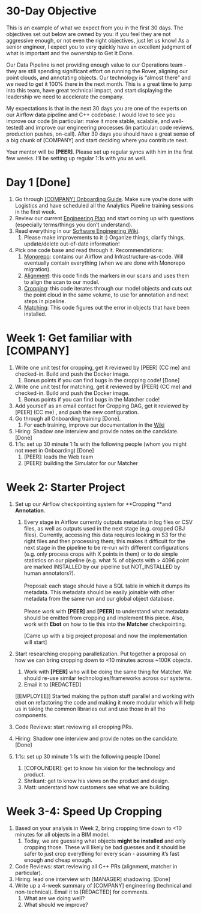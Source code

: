 # 30-Day Objective

This is an example of what we expect from you in the first 30 days. The objectives set out below are owned by you: if you feel they are not aggressive enough, or not even the right objectives, just let us know! As a senior engineer, I expect you to very quickly have an excellent judgment of what is important and the ownership to Get It Done.

Our Data Pipeline is not providing enough value to our Operations team - they are still spending significant effort on running the Rover, aligning our point clouds, and annotating objects. Our technology is “almost there” and we need to get it 100% there in the next month. This is a great time to jump into this team, have great technical impact, and start displaying the leadership we need to accelerate the company.

My expectations is that in the next 30 days you are one of the experts on our Airflow data pipeline and C++ codebase. I would love to see you improve our code (in particular: make it more stable, scalable, and well-tested) and improve our engineering processes (in particular: code reviews, production pushes, on-call). After 30 days you should have a great sense of a big chunk of [COMPANY] and start deciding where you contribute next.

Your mentor will be **[PEER]**. Please set up regular syncs with him in the first few weeks. I’ll be setting up regular 1:1s with you as well.


# Day 1 [Done]



1. Go through [[COMPANY] Onboarding Guide](https://docs.google.com/document/d/1PPX8XP4jNpYc14z2oWBaQPuyk36pk4qzvN8w7ZarhDY/edit#heading=h.ojoml789wx4). Make sure you’re done with Logistics and have scheduled all the Analytics Pipeline training sessions in the first week.
2. Review our current [Engineering Plan](https://docs.google.com/document/d/1viNjkQzRuNLl6x99oN6s92uXEZmwH893VIqbvUcdaAM/edit#heading=h.xizhcc6tre0r) and start coming up with questions (especially terms/things you don’t understand).
3. Read everything in our [Software Engineering Wiki](https://doxel-ai.atlassian.net/wiki/spaces/SE/overview).
    1. Please make improvements to it :) Organize things, clarify things, update/delete out-of-date information!
4. Pick one code base and read through it. Recommendations:
    1. [Monorepo](): contains our Airflow and Infrastructure-as-code. Will eventually contain everything (when we are done with Monorepo migration).
    1. [Alignment](): this code finds the markers in our scans and uses them to align the scan to our model.
    4. [Cropping](): this code iterates through our model objects and cuts out the point cloud in the same volume, to use for annotation and next steps in pipeline.
    5. [Matching](): This code figures out the error in objects that have been installed.


# Week 1: Get familiar with [COMPANY]



1. Write one unit test for cropping, get it reviewed by [PEER] (CC me) and checked-in. Build and push the Docker image.
    1. Bonus points if you can find bugs in the cropping code! [Done]
2. Write one unit test for matching, get it reviewed by [PEER] (CC me) and checked-in. Build and push the Docker image. 
    1. Bonus points if you can find bugs in the Matcher code!
3. Add yourself as an email contact for Cropping DAG, get it reviewed by [PEER]  (CC me) , and push the new configuration.
4. Go through all Onboarding training [Done].
    1. For each training, improve our documentation in the [Wiki]()
5. Hiring: Shadow one interview and provide notes on the candidate. [Done]
6. 1:1s: set up 30 minute 1:1s with the following people (whom you might not meet in Onboarding) [Done]
    1. [PEER]: leads the Web team
    1. [PEER]: building the Simulator for our Matcher


# Week 2: Starter Project



1. Set up our Airflow checkpointing system for **Cropping **and **Annotation**.
    1. Every stage in Airflow currently outputs metadata in log files or CSV files, as well as outputs used in the next stage (e.g. cropped OBJ files). Currently, accessing this data requires looking in S3 for the right files and then processing them; this makes it difficult for the next stage in the pipeline to be re-run with different configurations (e.g. only process crops with X points in them) or to do simple statistics on our pipeline (e.g. what % of objects with > 4096 point are marked INSTALLED by our pipeline but NOT_INSTALLED by human annotators?). \
 \
Proposal: each stage should have a SQL table in which it dumps its metadata. This metadata should be easily joinable with other metadata from the same run and our global object database.  \
 \
Please work with **[PEER]** and **[PEER]** to understand what metadata should be emitted from cropping and implement this piece. Also, work with **Ebot** on how to tie this into the **Matcher** checkpointing. 

        [Came up with a big project proposal and now the implementation will start]

2. Start researching cropping parallelization. Put together a proposal on how we can bring cropping down to &lt;10 minutes across ~100K objects. 
    1. Work with **[PEER]** who will be doing the same thing for Matcher. We should re-use similar technologies/frameworks across our systems.
    3. Email it to [REDACTED]

	[[EMPLOYEE]] Started making the python stuff parallel and working with ebot on refactoring the code and making it more modular which will help us in taking the common libraries out and use those in all the components.



3. Code Reviews: start reviewing all cropping PRs.
4. Hiring: Shadow one interview and provide notes on the candidate. [Done]
5. 1:1s: set up 30 minute 1:1s with the following people [Done]
    1. [COFOUNDER]: get to know his vision for the technology and product.
    5. Shrikant: get to know his views on the product and design.
    6. Matt: understand how customers see what we are building.


# Week 3-4: Speed Up Cropping



1. Based on your analysis in Week 2, bring cropping time down to &lt;10 minutes for all objects in a BIM model.
    1. Today, we are guessing what objects **might be installed** and only cropping those. These will likely be bad guesses and it should be safer to just crop everything for every scan - assuming it’s fast enough and cheap enough.
2. Code Reviews: start reviewing all C++ PRs (alignment, matcher in particular).
3. Hiring: lead one interview with [MANAGER] shadowing. [Done]
4. Write up a 4-week summary of [COMPANY] engineering (technical and non-technical). Email it to [REDACTED] for comments.
    1. What are we doing well?
    3. What should we improve?
